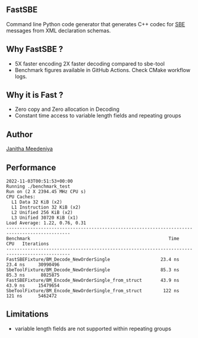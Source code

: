 ## FastSBE

Command line Python code generator that generates C++ codec for [SBE](https://github.com/FIXTradingCommunity/fix-simple-binary-encoding) messages from XML declaration schemas.

## Why FastSBE ?
* 5X faster encoding 2X faster decoding compared to sbe-tool
* Benchmark figures available in GitHub Actions. Check CMake workflow logs.

## Why it is Fast ?
* Zero copy and Zero allocation in Decoding 
* Constant time access to variable length fields and repeating groups 

## Author
[Janitha Meedeniya](https://www.linkedin.com/in/janitha-meedeniya)

## Performance
```console
2022-11-03T00:51:53+00:00
Running ./benchmark_test
Run on (2 X 2394.45 MHz CPU s)
CPU Caches:
  L1 Data 32 KiB (x2)
  L1 Instruction 32 KiB (x2)
  L2 Unified 256 KiB (x2)
  L3 Unified 30720 KiB (x1)
Load Average: 1.22, 0.76, 0.31
----------------------------------------------------------------------------------------------
Benchmark                                                    Time             CPU   Iterations
----------------------------------------------------------------------------------------------
FastSBEFixture/BM_Decode_NewOrderSingle                   23.4 ns         23.4 ns     30990496
SbeToolFixture/BM_Decode_NewOrderSingle                   85.3 ns         85.3 ns      8025875
FastSBEFixture/BM_Encode_NewOrderSingle_from_struct       43.9 ns         43.9 ns     15479654
SbeToolFixture/BM_Encode_NewOrderSingle_from_struct        122 ns          121 ns      5462472
```

## Limitations
* variable length fields are not supported within repeating groups
